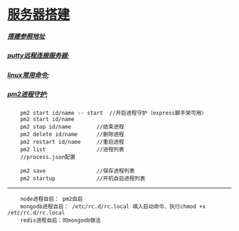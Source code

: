 <!--
 * @Description: 
 * @version: 1.0.0
 * @Author: nk
 * @Date: 2019-08-08 18:11:06
 * @LastEditTime: 2019-09-05 13:32:50
 -->
# [服务器搭建](http://nodejs.cn/api/)

##### [搭建参照地址](https://segmentfault.com/a/1190000013740262?utm_source=tag-newest)
##### [putty远程连接服务器](https://help.aliyun.com/document_detail/59083.html?spm=5176.10173289.107.1.73ee2e77Rk5hDi#windows);

##### [linux常用命令](http://www.runoob.com/linux/linux-command-manual.html);

##### [pm2进程守护](http://pm2.keymetrics.io/);

```
    pm2 start id/name -- start  //开启进程守护（express脚手架可用）
    pm2 start id/name
    pm2 stop id/name        //结束进程
    pm2 delete id/name      //删除进程
    pm2 restart id/name     //重启进程
    pm2 list                //进程列表
    //process.json配置

    pm2 save                //保存进程列表
    pm2 startup             //开机自启进程列表
```

---------------

```
    node进程自启： pm2自启
    mongodb进程自启： /etc/rc.d/rc.local 填入启动命令、执行chmod +x /etc/rc.d/rc.local
    redis进程自启：同mongodb做法
```